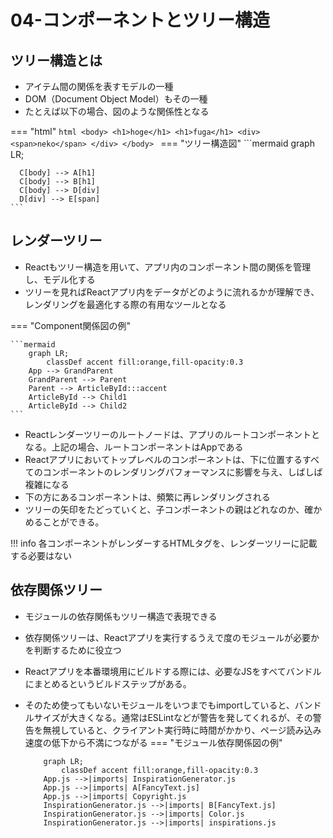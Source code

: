 # 04-コンポーネントとツリー構造

## ツリー構造とは
- アイテム間の関係を表すモデルの一種
- DOM（Document Object Model）もその一種
- たとえば以下の場合、図のような関係性となる

=== "html"
    ```html
    <body>
      <h1>hoge</h1>
      <h1>fuga</h1>
      <div>
        <span>neko</span>
      </div>
    </body>
    ```
=== "ツリー構造図"
    ```mermaid
    graph LR;

      C[body] --> A[h1]
      C[body] --> B[h1]
      C[body] --> D[div]
      D[div] --> E[span]
    ```


## レンダーツリー
- Reactもツリー構造を用いて、アプリ内のコンポーネント間の関係を管理し、モデル化する
- ツリーを見ればReactアプリ内をデータがどのように流れるかが理解でき、レンダリングを最適化する際の有用なツールとなる

=== "Component関係図の例"

    ```mermaid
        graph LR;
            classDef accent fill:orange,fill-opacity:0.3
        App --> GrandParent
        GrandParent --> Parent
        Parent --> ArticleById:::accent
        ArticleById --> Child1
        ArticleById --> Child2
    ```

- Reactレンダーツリーのルートノードは、アプリのルートコンポーネントとなる。上記の場合、ルートコンポーネントはAppである
- Reactアプリにおいてトップレベルのコンポーネントは、下に位置するすべてのコンポーネントのレンダリングパフォーマンスに影響を与え、しばしば複雑になる
- 下の方にあるコンポーネントは、頻繁に再レンダリングされる
- ツリーの矢印をたどっていくと、子コンポーネントの親はどれなのか、確かめることができる。

!!! info
    各コンポーネントがレンダーするHTMLタグを、レンダーツリーに記載する必要はない

## 依存関係ツリー
- モジュールの依存関係もツリー構造で表現できる
- 依存関係ツリーは、Reactアプリを実行するうえで度のモジュールが必要かを判断するために役立つ
- Reactアプリを本番環境用にビルドする際には、必要なJSをすべてバンドルにまとめるというビルドステップがある。
- そのため使ってもいないモジュールをいつまでもimportしていると、バンドルサイズが大きくなる。通常はESLintなどが警告を発してくれるが、その警告を無視していると、クライアント実行時に時間がかかり、ページ読み込み速度の低下から不満につながる
=== "モジュール依存関係図の例"

    ```mermaid
        graph LR;
            classDef accent fill:orange,fill-opacity:0.3
        App.js -->|imports| InspirationGenerator.js 
        App.js -->|imports| A[FancyText.js]
        App.js -->|imports| Copyright.js
        InspirationGenerator.js -->|imports| B[FancyText.js]
        InspirationGenerator.js -->|imports| Color.js
        InspirationGenerator.js -->|imports| inspirations.js
    ```